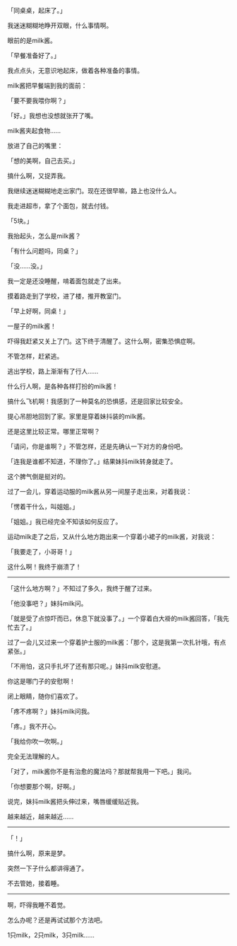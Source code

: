 「同桌桌，起床了。」

我迷迷糊糊地睁开双眼，什么事情啊。

眼前的是milk酱。

「早餐准备好了。」

我点点头，无意识地起床，做着各种准备的事情。

milk酱把早餐端到我的面前：

「要不要我喂你啊？」

「好。」我想也没想就张开了嘴。

milk酱夹起食物……

放进了自己的嘴里：

「想的美啊，自己去买。」

搞什么啊，又捉弄我。

我继续迷迷糊糊地走出家门。现在还很早嘛，路上也没什么人。

我走进超市，拿了个面包，就去付钱。

「5块。」

我抬起头，怎么是milk酱？

「有什么问题吗，同桌？」

「没……没。」

我一定是还没睡醒，啃着面包就走了出来。

摸着路走到了学校，进了楼，推开教室门。

「早上好啊，同桌！」

一屋子的milk酱！

吓得我赶紧又关上了门。这下终于清醒了。这什么啊，密集恐惧症啊。

不管怎样，赶紧逃。

逃出学校，路上渐渐有了行人……

什么行人啊，是各种各样打扮的milk酱！

搞什么飞机啊！我感到了一种莫名的恐惧感，还是回家比较安全。

提心吊胆地回到了家。家里是穿着妹抖装的milk酱。

还是这里比较正常。哪里正常啊？

「请问，你是谁啊？」不管怎样，还是先确认一下对方的身份吧。

「连我是谁都不知道，不理你了。」结果妹抖milk转身就走了。

这个脾气倒是挺对的。

过了一会儿，穿着运动服的milk酱从另一间屋子走出来，对着我说：

「愣着干什么，叫姐姐。」

「姐姐。」我已经完全不知该如何反应了。

运动milk走了之后，又从什么地方跑出来一个穿着小裙子的milk酱，对我说：

「我要走了，小哥哥！」

这什么啊！我终于崩溃了！

---

「这什么地方啊？」不知过了多久，我终于醒了过来。

「他没事吧？」妹抖milk问。

「就是受了点惊吓而已，休息下就没事了。」一个穿着白大褂的milk酱回答，「我先忙去了。」

过了一会儿又过来一个穿着护士服的milk酱：「那个，这是我第一次扎针哦，有点紧张。」

「不用怕，这只手扎坏了还有那只呢。」妹抖milk安慰道。

你这是哪门子的安慰啊！

闭上眼睛，随你们喜欢了。

「疼不疼啊？」妹抖milk问我。

「疼。」我不开心。

「我给你吹一吹啊。」

完全无法理解的人。

「对了，milk酱你不是有治愈的魔法吗？那就帮我用一下吧。」我问。

「你想要那个啊，好啊。」

说完，妹抖milk酱把头伸过来，嘴唇缓缓贴近我。

越来越近，越来越近……

---

「！」

搞什么啊，原来是梦。

突然一下子什么都讲得通了。

不去管她，接着睡。

---

啊，吓得我睡不着觉。

怎么办呢？还是再试试那个方法吧。

1只milk，2只milk，3只milk……